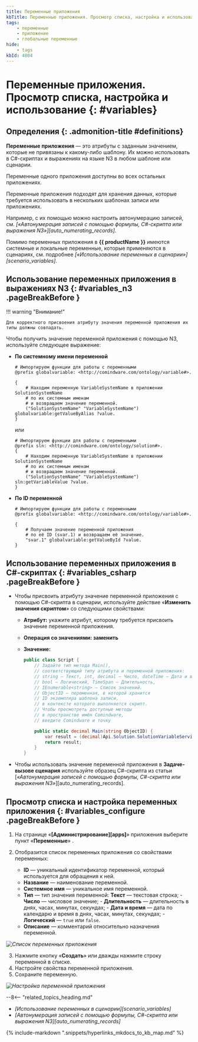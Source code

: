 ```yaml
---
title: Переменные приложения
kbTitle: Переменные приложения. Просмотр списка, настройка и использование
tags:
    - переменные
    - приложение
    - глобальные переменные
hide:
    - tags
kbId: 4804
---
```


# Переменные приложения. Просмотр списка, настройка и использование {: #variables}

<div class="admonition question" markdown="block">

## Определения {: .admonition-title #definitions}

**Переменные приложения** — это атрибуты с заданным значением, которые не привязаны к какому-либо шаблону. Их можно использовать в C#-скриптах и выражениях на языке N3 в любом шаблоне или сценарии.

Переменные одного приложения доступны во всех остальных приложениях.

Переменные приложения подходят для хранения данных, которые требуется использовать в нескольких шаблонах записи или приложениях.

Например, с их помощью можно настроить автонумерацию записей, см. _[«Автонумерация записей с помощью формулы, C#-скрипта или выражения N3»][auto_numerating_records]_.

Помимо переменных приложения в **{{ productName }}** имеются системные и локальные переменные, которые применяются в сценариях, см. подробнее _[«Использование переменных в сценарии»][scenario_variables]_.

</div>

## Использование переменных приложения в выражениях N3 {: #variables_n3 .pageBreakBefore }

!!! warning "Внимание!"

    Для корректного присвоения атрибуту значения переменной приложения их типы должны совпадать.

Чтобы получить значение переменной приложения с помощью N3, используйте следующее выражение:

- **По системному имени переменной**

    ``` turtle
    # Импортируем функции для работы с переменными
    @prefix globalvariable: <http://comindware.com/ontology/variable#>.

    {
        # Находим переменную VariableSystemName в приложении SolutionSystemName
        # по их системным именам
        # и возвращаем значение переменной.
        ("SolutionSystemName" "VariableSystemName") globalvariable:getValueByAlias ?value.
    }
    ```

    или

    ``` turtle
    # Импортируем функции для работы с переменными
    @prefix sln: <http://comindware.com/ontology/solution#>.
    {
        # Находим переменную VariableSystemName в приложении SolutionSystemName
        # по их системным именам
        # и возвращаем значение переменной.
        ("SolutionSystemName" "VariableSystemName") sln:getVariableValue ?value.
    }
    ```

- **По ID переменной**

    ``` turtle
    # Импортируем функции для работы с переменными
    @prefix globalvariable: <http://comindware.com/ontology/variable#>.

    {
        # Получаем значение переменной приложения
        # по её ID (svar.1) и возвращаем её значение.
        "svar.1" globalvariable:getValueById ?value.
    }
    ```

## Использование переменных приложения в C#-скриптах {: #variables_csharp .pageBreakBefore }

- Чтобы присвоить атрибуту значение переменной приложения с помощью C#-скрипта в сценарии, используйте действие «**Изменить значения скриптом**» со следующими свойствами:

    - **Атрибут:** укажите атрибут, которому требуется присвоить значение переменной приложения.
    - **Операция со значениями: заменить**
    - **Значение:**

        ``` cs
        public class Script {
            // Задайте тип метода Main(),
            // соответствующий типу атрибута и переменной приложения:
            // string — Текст, int, decimal — Число, dateTime — Дата и время,
            // bool — Логический, TimeSpan — Длительность,
            // IEnumerable<string> — Список значений.
            // ObjectID — переменная, в которой хранится
            // ID экземпляра шаблона записи,
            // в контексте которого выполняется скрипт.
            // Чтобы просмотреть доступные методы
            // в пространстве имён Comindware,
            // введите Comindware и точку

            public static decimal Main(string ObjectID) {
                var result = (decimal)Api.Solution.SolutionVariableService.GetValue("svar.1");
                return result;
            }
        }
        ```

- Чтобы использовать значение переменной приложения в **Задаче-вызове сценария** используйте образец C#-скрипта из статьи [_«Автонумерация записей с помощью формулы, C#-скрипта или выражения N3»_][auto_numerating_records].

## Просмотр списка и настройка переменных приложения {: #variables_configure .pageBreakBefore }

1. На странице «**[Администрирование][apps]**» приложения выберите пункт «**Переменные**» <i class="fa-light fa-dice-five"></i>.
2. Отобразится список переменных приложения со свойствами переменных:

    - **ID** — уникальный идентификатор переменной, который используется для обращения к ней.
    - **Название** — наименование переменной.
    - **Системное имя** — уникальное имя переменной.
    - **Тип** — тип значения переменной:
            **Текст** — текстовая строка;
          - **Число** — числовое значение;
          - **Длительность** — длительность в днях, часах, минутах, секундах;
          - **Дата и время** — дата по календарю и время в днях, часах, минутах, секундах;
          - **Логический** — `true` или `false`.
    - **Описание** — комментарий относительно назначения переменной.

_![Список переменных приложения](img/variable_list.png)_

3. Нажмите кнопку «**Создать**» или дважды нажмите строку переменной в списке.
4. Настройте свойства переменной приложения.
5. Сохраните переменную.

_![Настройка переменной приложения](img/variable_properties.png)_

<div class="relatedTopics" markdown="block">

--8<-- "related_topics_heading.md"

- _[Использование переменных в сценарии][scenario_variables]_
- _[Автонумерация записей с помощью формулы, C#-скрипта или выражения N3][auto_numerating_records]_

</div>

{% include-markdown ".snippets/hyperlinks_mkdocs_to_kb_map.md" %}
